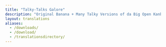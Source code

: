 ```yaml
---
title: "Talky-Talks Galore"
description: "Original Banana + Many Talky Versions of da Big Open Kanban Booky"
layout: translations
aliases:
  - /downloads/
  - /download/
  - /translationsdirectory/
---
```


